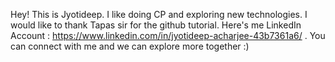 Hey! This is Jyotideep. I like doing CP and exploring new technologies.
I would like to thank Tapas sir for the github tutorial.
Here's me LinkedIn Account : https://www.linkedin.com/in/jyotideep-acharjee-43b7361a6/ . You can connect with me and we can explore more together :)
